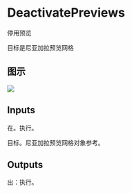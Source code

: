 # DeactivatePreviews

停用预览

目标是尼亚加拉预览网格

## 图示

![]($-20221218-20303909.png)

## Inputs

在。执行。

目标。尼亚加拉预览网格对象参考。  

## Outputs

出：执行。
